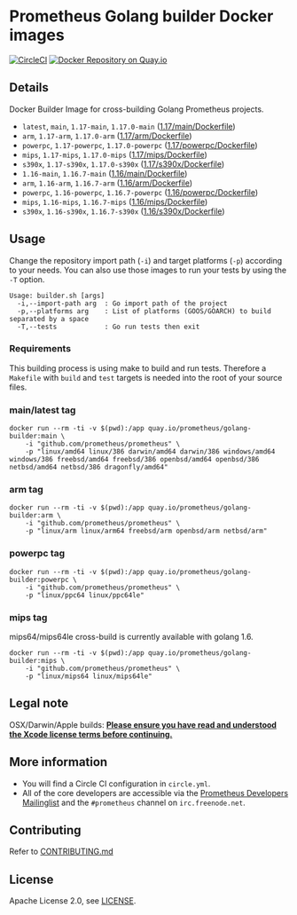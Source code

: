 # Prometheus Golang builder Docker images

[![CircleCI](https://circleci.com/gh/prometheus/golang-builder/tree/master.svg?style=shield)][circleci]
[![Docker Repository on Quay.io](https://quay.io/repository/prometheus/golang-builder/status)][quayio]

## Details

Docker Builder Image for cross-building Golang Prometheus projects.

- `latest`, `main`, `1.17-main`, `1.17.0-main` ([1.17/main/Dockerfile](1.17/main/Dockerfile))
- `arm`, `1.17-arm`, `1.17.0-arm` ([1.17/arm/Dockerfile](1.17/arm/Dockerfile))
- `powerpc`, `1.17-powerpc`, `1.17.0-powerpc` ([1.17/powerpc/Dockerfile](1.17/powerpc/Dockerfile))
- `mips`, `1.17-mips`, `1.17.0-mips` ([1.17/mips/Dockerfile](1.17/mips/Dockerfile))
- `s390x`, `1.17-s390x`, `1.17.0-s390x` ([1.17/s390x/Dockerfile](1.17/s390x/Dockerfile))
- `1.16-main`, `1.16.7-main` ([1.16/main/Dockerfile](1.16/main/Dockerfile))
- `arm`, `1.16-arm`, `1.16.7-arm` ([1.16/arm/Dockerfile](1.16/arm/Dockerfile))
- `powerpc`, `1.16-powerpc`, `1.16.7-powerpc` ([1.16/powerpc/Dockerfile](1.16/powerpc/Dockerfile))
- `mips`, `1.16-mips`, `1.16.7-mips` ([1.16/mips/Dockerfile](1.16/mips/Dockerfile))
- `s390x`, `1.16-s390x`, `1.16.7-s390x` ([1.16/s390x/Dockerfile](1.16/s390x/Dockerfile))

## Usage

Change the repository import path (`-i`) and target platforms (`-p`) according to your needs.
You can also use those images to run your tests by using the `-T` option.

```
Usage: builder.sh [args]
  -i,--import-path arg  : Go import path of the project
  -p,--platforms arg    : List of platforms (GOOS/GOARCH) to build separated by a space
  -T,--tests            : Go run tests then exit
```

### Requirements

This building process is using make to build and run tests.
Therefore a `Makefile` with `build` and `test` targets is needed into the root of your source files.

### main/latest tag

```
docker run --rm -ti -v $(pwd):/app quay.io/prometheus/golang-builder:main \
    -i "github.com/prometheus/prometheus" \
    -p "linux/amd64 linux/386 darwin/amd64 darwin/386 windows/amd64 windows/386 freebsd/amd64 freebsd/386 openbsd/amd64 openbsd/386 netbsd/amd64 netbsd/386 dragonfly/amd64"
```

### arm tag

```
docker run --rm -ti -v $(pwd):/app quay.io/prometheus/golang-builder:arm \
    -i "github.com/prometheus/prometheus" \
    -p "linux/arm linux/arm64 freebsd/arm openbsd/arm netbsd/arm"
```

### powerpc tag

```
docker run --rm -ti -v $(pwd):/app quay.io/prometheus/golang-builder:powerpc \
    -i "github.com/prometheus/prometheus" \
    -p "linux/ppc64 linux/ppc64le"
```

### mips tag

mips64/mips64le cross-build is currently available with golang 1.6.

```
docker run --rm -ti -v $(pwd):/app quay.io/prometheus/golang-builder:mips \
    -i "github.com/prometheus/prometheus" \
    -p "linux/mips64 linux/mips64le"
```

## Legal note

OSX/Darwin/Apple builds:
**[Please ensure you have read and understood the Xcode license
   terms before continuing.](https://www.apple.com/legal/sla/docs/xcode.pdf)**

## More information

  * You will find a Circle CI configuration in `circle.yml`.
  * All of the core developers are accessible via the [Prometheus Developers Mailinglist](https://groups.google.com/forum/?fromgroups#!forum/prometheus-developers) and the `#prometheus` channel on `irc.freenode.net`.

## Contributing

Refer to [CONTRIBUTING.md](CONTRIBUTING.md)

## License

Apache License 2.0, see [LICENSE](LICENSE).

[quayio]: https://quay.io/repository/prometheus/golang-builder
[circleci]: https://circleci.com/gh/prometheus/golang-builder

